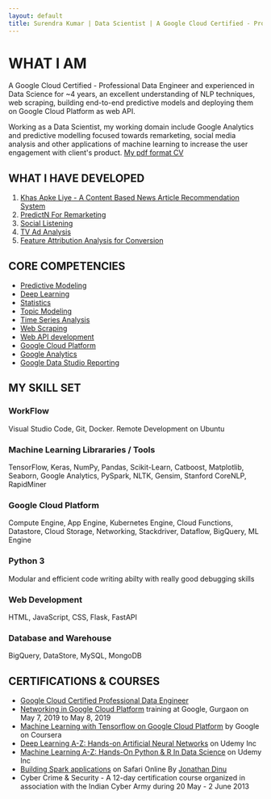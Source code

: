 ```yaml
---
layout: default
title: Surendra Kumar | Data Scientist | A Google Cloud Certified - Professional Data Engineer
---
```

# WHAT I AM
A Google Cloud Certified - Professional Data Engineer and experienced in Data Science for ~4 years, an excellent understanding of NLP techniques, web scraping, building end-to-end predictive models and deploying them on Google Cloud Platform as web API.

Working as a Data Scientist, my working domain include Google Analytics and predictive modelling focused towards remarketing, social media analysis and other applications of machine learning to increase the user engagement with client's product. [My pdf format CV](Surendra_Kumar_Data_Scientist_4_years.pdf)

## [](#what-i-have-developed)WHAT I HAVE DEVELOPED
1. [Khas Apke Liye - A Content Based News Article Recommendation System](khas-apke-liye)
2. [PredictN For Remarketing](predictn)
3. [Social Listening](social-listening)
4. [TV Ad Analysis](tv-ad-analysis)
5. [Feature Attribution Analysis for Conversion](feature-attribution)

## CORE COMPETENCIES
* [Predictive Modeling](https://en.wikipedia.org/wiki/Predictive_modelling)
* [Deep Learning](https://en.wikipedia.org/wiki/Deep_learning)
* [Statistics](https://en.wikipedia.org/wiki/Statistics)
* [Topic Modeling](https://en.wikipedia.org/wiki/Topic_modeling)
* [Time Series Analysis](https://en.wikipedia.org/wiki/Time_series)
* [Web Scraping](https://en.wikipedia.org/wiki/Web_scraping)
* [Web API development](https://en.wikipedia.org/wiki/Web_API)
* [Google Cloud Platform](https://cloud.google.com/)
* [Google Analytics](https://analytics.google.com/analytics/web/)
* [Google Data Studio Reporting](https://datastudio.google.com/)

## MY SKILL SET
### WorkFlow
Visual Studio Code, Git, Docker. Remote Development on Ubuntu
### Machine Learning Librararies / Tools
TensorFlow, Keras, NumPy, Pandas, Scikit-Learn, Catboost, Matplotlib, Seaborn, Google Analytics, PySpark, NLTK, Gensim, Stanford CoreNLP, RapidMiner
### Google Cloud Platform
Compute Engine, App Engine, Kubernetes Engine, Cloud Functions, Datastore, Cloud Storage, Networking, Stackdriver, Dataflow, BigQuery, ML Engine
### Python 3
Modular and efficient code writing abilty with really good debugging skills
### Web Development
HTML, JavaScript, CSS, Flask, FastAPI
### Database and Warehouse
BigQuery, DataStore, MySQL, MongoDB

## CERTIFICATIONS & COURSES
* [Google Cloud Certified Professional Data Engineer](https://www.credential.net/geolcgrf?key=b137a4f45bb3a2a2d263082203d8a76c3331717dad25c0112e2aed61ba3416e2)
* [Networking in Google Cloud Platform](https://events.withgoogle.com/networking-gcp-gurgaon-427468/) training at Google, Gurgaon on May 7, 2019 to May 8, 2019
* [Machine Learning with Tensorflow on Google Cloud Platform](https://www.coursera.org/specializations/machine-learning-tensorflow-gcp) by Google on Coursera
* [Deep Learning A-Z: Hands-on Artificial Neural Networks](https://www.udemy.com/deeplearning/) on Udemy Inc 
* [Machine Learning A-Z: Hands-On Python & R In Data Science](https://www.udemy.com/machinelearning/) on Udemy Inc
* [Building Spark applications](https://www.oreilly.com/library/view/building-spark-applications/9780134393490/) on Safari Online By [Jonathan Dinu](http://hopelessoptimism.com/)
* Cyber Crime & Security - A 12-day certification course organized in association with the Indian Cyber Army during 20 May - 2 June 2013
